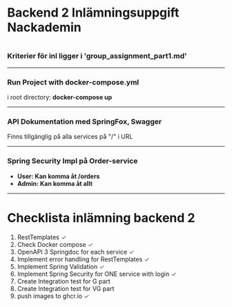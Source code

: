<h1>Backend 2 Inlämningsuppgift Nackademin<h1>

<h3>Kriterier för inl ligger i 'group_assignment_part1.md'</h3>

<hr>
<h3>Run Project with docker-compose.yml</h3>
<p>i root directory: <strong>docker-compose up</strong></p>

<hr>
<h3>API Dokumentation med SpringFox, Swagger</h3>
<p>Finns tillgänglig på alla services på "/" i URL<p>

<hr>
<h3>Spring Security Impl på Order-service</h3>
<ul>
    <li><strong>User: Kan komma åt /orders</strong></li>
    <li><strong>Admin: Kan komma åt allt</strong></li>
</ul>

<hr>
<h1>Checklista inlämning backend 2</h1>

1. RestTemplates <span style="color: green;">&#x2713;</span>
2. Check Docker compose <span style="color: green;">&#x2713;</span>
3. OpenAPI 3 Springdoc for each service <span style="color: green;">&#x2713;</span>
4. Implement error handling for RestTemplates <span style="color: green;">&#x2713;</span>
5. Implement Spring Validation <span style="color: green;">&#x2713;</span>
6. Implement Spring Security for ONE service with login <span style="color: green;">&#x2713;</span>
7. Create Integration test for G part
8. Create Integration test for VG part
9. push images to ghcr.io <span style="color: green;">&#x2713;</span>
